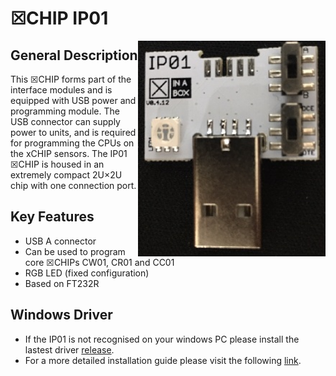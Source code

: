 # ☒CHIP IP01
<img src="extras/IP01.png" width="300" align="right">

## General Description
This ☒CHIP forms part of the interface modules and is equipped with USB power and programming module. The USB connector can supply power to units, and is required for programming the CPUs on the xCHIP sensors. The IP01 ☒CHIP is housed in an extremely compact 2U×2U chip with one connection port.

## Key Features
- USB A connector
- Can be used to program core ☒CHIPs CW01, CR01 and CC01
- RGB LED (fixed configuration)
- Based on FT232R

## Windows Driver
- If the IP01 is not recognised on your windows PC please install the lastest driver [release](https://github.com/xinabox/xIP01/releases/latest).
- For a more detailed installation guide please visit the following [link](http://www.usb-drivers.org/ft232r-usb-uart-driver.html).



